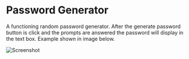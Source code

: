 # Password Generator

A functioning random password generator. After the generate password button is click and the prompts are answered the password will display in the text box. Example shown in image below.

![Screenshot](/Develop/images/Random-Password-Generator-Screenshot)

